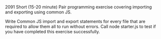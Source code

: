 2091 Short (15-20 minute) Pair programming exercise covering importing and 
exporting using common JS.

Write Common JS import and export statements for every file that are required
to allow them all to run without errors.
Call node starter.js to test if you have completed this exercise successfully.